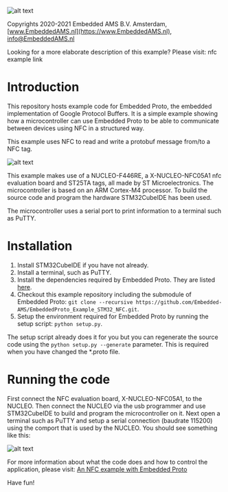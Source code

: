 
![alt text](https://embeddedproto.com/wp-content/uploads/2022/04/Embedded_Proto.png "Embedded Proto Logo")


Copyrights 2020-2021 Embedded AMS B.V. Amsterdam, [www.EmbeddedAMS.nl](https://www.EmbeddedAMS.nl), [info@EmbeddedAMS.nl](mailto:info@EmbeddedAMS.nl)


Looking for a more elaborate description of this example? Please visit: nfc example link


# Introduction

This repository hosts example code for Embedded Proto, the embedded implementation of Google Protocol Buffers. It is a simple example showing how a microcontroller can use Embedded Proto to be able to communicate between devices using NFC in a structured way.


This example uses NFC to read and write a protobuf message from/to a NFC tag. 

![alt text](https://embeddedproto.com/wp-content/uploads/2020/08/NFC_hardware.jpg "NFC setup")

This example makes use of a NUCLEO-F446RE, a X-NUCLEO-NFC05A1 nfc evaluation board and ST25TA tags, all made by ST Microelectronics. The microcontroller is based on an ARM Cortex-M4 processor. To build the source code and program the hardware STM32CubeIDE has been used. 

The microcontroller uses a serial port to print information to a terminal such as PuTTY.


# Installation

1. Install STM32CubeIDE if you have not already.
2. Install a terminal, such as PuTTY.
3. Install the dependencies required by Embedded Proto. They are listed [here](https://github.com/Embedded-AMS/EmbeddedProto).
4. Checkout this example repository including the submodule of Embedded Proto: `git clone --recursive https://github.com/Embedded-AMS/EmbeddedProto_Example_STM32_NFC.git`.
5. Setup the environment required for Embedded Proto by running the setup script: `python setup.py`.

The setup script already does it for you but you can regenerate the source code using the `python setup.py --generate` parameter. This is required when you have changed the \*.proto file.


# Running the code

First connect the NFC evaluation board, X-NUCLEO-NFC05A1, to the NUCLEO. Then connect the NUCLEO via the usb programmer and use STM32CubeIDE to build and program the microcontroller on it. Next open a terminal such as PuTTY and setup a serial connection (baudrate 115200) using the comport that is used by the NUCLEO.
You should see something like this:

![alt text](https://embeddedproto.com/wp-content/uploads/2020/08/NFC_terminal_1.jpg "Terminal screenshot of NFC menu")

For more information about what the code does and how to control the application, please visit: [An NFC example with Embedded Proto](https://embeddedproto.com/nfc-example-with-embedded-proto/)

Have fun!
